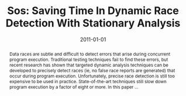 ---
title: "Sos: Saving Time In Dynamic Race Detection With Stationary Analysis"
abstract: "Data races are subtle and difficult to detect errors that arise during concurrent program execution. Traditional testing techniques fail to find these errors, but recent research has shown that targeted dynamic analysis techniques can be developed to precisely detect races (ie, no false race reports are generated) that occur during program execution. Unfortunately, precise race detection is still too expensive to be used in practice. State-of-the-art techniques still slow down program execution by a factor of eight or more. In this paper …"
date: 2011-01-01
venue: "Proceedings of the 26th Annual ACM SIGPLAN Conference on Object-Oriented Programming, Systems, Languages, and Applications, OOPSLA 2011, part of SPLASH 2011, Portland, OR, USA, October 22 - 27, 2011"
paperurl: https://dl.acm.org/doi/abs/10.1145/2076021.2048072
authors: "Du Li, Witawas Srisa-an and Matthew B. Dwyer"
awards: ""
---